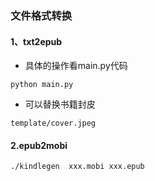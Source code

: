### 文件格式转换
#### 1、txt2epub
+ 具体的操作看main.py代码
```shell
python main.py
```
+ 可以替换书籍封皮
```shell
template/cover.jpeg
```
#### 2.epub2mobi
```shell
./kindlegen  xxx.mobi xxx.epub
```